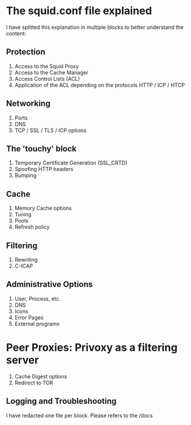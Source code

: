 # The squid.conf file explained

I have splitted this explanation in multiple blocks to better understand the content:

## Protection

 1. Access to the Squid Proxy
 2. Access to the Cache Manager
 3. Access Control Lists (ACL)
 4. Application of the ACL depending on the protocols HTTP / ICP / HTCP 

## Networking

 1. Ports
 2. DNS
 3. TCP / SSL / TLS / ICP options


## The **'touchy'** block

 1. Temporary Certificate Generation (SSL_CRTD)
 2. Spoofing HTTP headers
 3. Bumping


## Cache   

 1. Memory Cache options
 2. Tuning
 3. Pools
 4. Refresh policy


## Filtering

 1. Rewriting
 2. C-ICAP


## Administrative Options

 1. User, Process, etc.
 2. DNS
 3. Icons
 4. Error Pages
 5. External programs


# Peer Proxies: Privoxy as a filtering server

 1. Cache Digest options
 2. Redirect to TOR


## Logging and Troubleshooting

I have redacted one file per block. Please refers to the /docs


 
